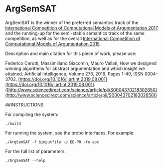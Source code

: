 # ArgSemSAT

ArgSemSAT is the winner of the preferred semantics track of the [International Competition of Computational Models of Argumentation 2017](http://argumentationcompetition.org/2017/index.html) and the running-up for the semi-stable semantics track of the same competition, as well as for the overall [International Competition of Computational Models of Argumentation 2015](http://argumentationcompetition.org/2015/index.html). 

Description and main citation for this piece of work, please use:

Federico Cerutti, Massimiliano Giacomin, Mauro Vallati,
How we designed winning algorithms for abstract argumentation and which insight we attained,
Artificial Intelligence,
Volume 276,
2019,
Pages 1-40,
ISSN 0004-3702,
[https://doi.org/10.1016/j.artint.2019.08.001](https://doi.org/10.1016/j.artint.2019.08.001).
([http://www.sciencedirect.com/science/article/pii/S0004370218302650](http://www.sciencedirect.com/science/article/pii/S0004370218302650))


##INSTRUCTIONS 

For compiling the system:

`./build`

For running the system, see the probo interfaces. For example:

`./ArgSemSAT -f $inputfile -p EE-PR -fo apx`

For the full list of parameters:

`./ArgSemSAT --help`
